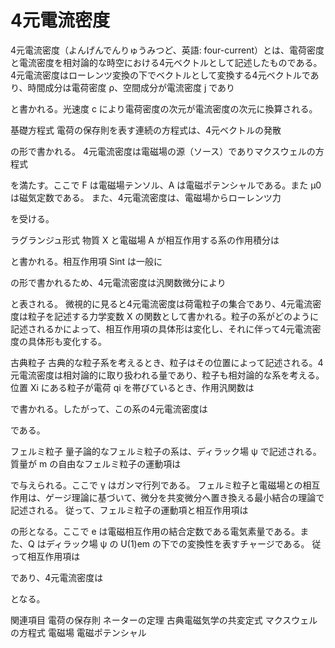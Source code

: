 # 4元電流密度

4元電流密度（よんげんでんりゅうみつど、英語: four-current）とは、電荷密度と電流密度を相対論的な時空における4元ベクトルとして記述したものである。
4元電流密度はローレンツ変換の下でベクトルとして変換する4元ベクトルであり、時間成分は電荷密度 ρ、空間成分が電流密度 j であり

と書かれる。光速度 c により電荷密度の次元が電流密度の次元に換算される。

基礎方程式
電荷の保存則を表す連続の方程式は、4元ベクトルの発散

の形で書かれる。
4元電流密度は電磁場の源（ソース）でありマクスウェルの方程式

を満たす。ここで F は電磁場テンソル、A は電磁ポテンシャルである。また μ0 は磁気定数である。
また、4元電流密度は、電磁場からローレンツ力

を受ける。

ラグランジュ形式
物質 X と電磁場 A が相互作用する系の作用積分は

と書かれる。相互作用項 Sint は一般に

の形で書かれるため、4元電流密度は汎関数微分により

と表される。
微視的に見ると4元電流密度は荷電粒子の集合であり、4元電流密度は粒子を記述する力学変数 X の関数として書かれる。粒子の系がどのように記述されるかによって、相互作用項の具体形は変化し、それに伴って4元電流密度の具体形も変化する。

古典粒子
古典的な粒子系を考えるとき、粒子はその位置によって記述される。4元電流密度は相対論的に取り扱われる量であり、粒子も相対論的な系を考える。
位置 Xi にある粒子が電荷 qi を帯びているとき、作用汎関数は

で書かれる。したがって、この系の4元電流密度は

である。

フェルミ粒子
量子論的なフェルミ粒子の系は、ディラック場 ψ で記述される。質量が m の自由なフェルミ粒子の運動項は

で与えられる。ここで γ はガンマ行列である。
フェルミ粒子と電磁場との相互作用は、ゲージ理論に基づいて、微分を共変微分へ置き換える最小結合の理論で記述される。
従って、フェルミ粒子の運動項と相互作用項は

の形となる。ここで e は電磁相互作用の結合定数である電気素量である。また、Q はディラック場 ψ の U(1)em の下での変換性を表すチャージである。
従って相互作用項は

であり、4元電流密度は

となる。

関連項目
電荷の保存則
ネーターの定理
古典電磁気学の共変定式
マクスウェルの方程式
電磁場
電磁ポテンシャル